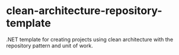 # clean-architecture-repository-template
.NET template for creating projects using clean architecture with the repository pattern and unit of work.
